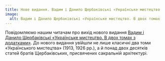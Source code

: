 ```yaml
---
title: Нове видання. Вадим і Данило Щербаківські «Українське мистецтво. В двох томах з додатками» (2015)
image:
  alt: Вадим і Данило Щербаківські «Українське мистецтво. В двох томах з додатками»
---
```


Повідомляємо нашим читачам про вихід нового видання [Вадим і Данило Щербаківські «Українське мистецтво. В двох томах з додатками»](/books/sctcherbakivsi-ukrainske-mystectvo). 
До нового видання увійшли не лише класичні два томи «Українського мистецтва» (1913, 1926 рр.), а й понад двох десятків статей братів Щербаківських, присвячених сакральній архітектурі.
